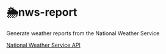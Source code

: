 # 🌦️nws-report
Generate weather reports from the National Weather Service

[National Weather Service API](https://www.weather.gov/documentation/services-web-api)
